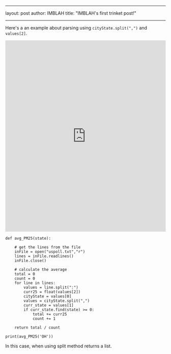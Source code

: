 - - -
layout: post
author: IMBLAH
title: "IMBLAH's first trinket post!"
- - -

Here's a an example about parsing using `cityState.split(",")` and `values[2]`.

<iframe src="https://trinket.io/embed/python/fd5f1e89b0" width="100%" height="600" frameborder="0" marginwidth="0" marginheight="0" allowfullscreen></iframe>

```
def avg_PM25(state):

    # get the lines from the file
    inFile = open("uspoll.txt","r")
    lines = inFile.readlines()
    inFile.close()

    # calculate the average
    total = 0
    count = 0
    for line in lines:
        values = line.split(":")
        curr25 = float(values[2])
        cityState = values[0]
        values = cityState.split(",")
        curr_state = values[1]
        if curr_state.find(state) >= 0:
            total += curr25
            count += 1

    return total / count

print(avg_PM25('OH'))
```

In this case, when using split method returns a list.
